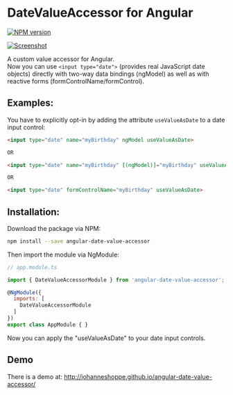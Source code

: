 # DateValueAccessor for Angular
[![NPM version][npm-image]][npm-url]

[![Screenshot](https://johanneshoppe.github.io/angular-date-value-accessor/assets/screenshot.png)](http://johanneshoppe.github.io/angular-date-value-accessor/)

A custom value accessor for Angular.  
Now you can use `<input type="date">` (provides real JavaScript date objects) directly with two-way data bindings (ngModel) as well as with reactive forms (formControlName/formControl).

## Examples:

You have to explicitly opt-in by adding the attribute `useValueAsDate` to a date input control:

```html
<input type="date" name="myBirthday" ngModel useValueAsDate>

OR

<input type="date" name="myBirthday" [(ngModel)]="myBirthday" useValueAsDate>

OR

<input type="date" formControlName="myBirthday" useValueAsDate>
```

## Installation:

Download the package via NPM:

```bash
npm install --save angular-date-value-accessor
```

Then import the module via NgModule:

```js
// app.module.ts

import { DateValueAccessorModule } from 'angular-date-value-accessor';

@NgModule({
  imports: [
    DateValueAccessorModule
  ]
})
export class AppModule { }
```

Now you can apply the "useValueAsDate" to your date input controls.


## Demo

There is a demo at:
http://johanneshoppe.github.io/angular-date-value-accessor/

[npm-url]: https://npmjs.org/package/angular-date-value-accessor
[npm-image]: https://badge.fury.io/js/angular-date-value-accessor.svg
